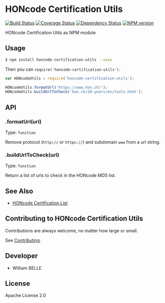 HONcode Certification Utils
===========================

[![Build Status][travis-image]][travis-url]
[![Coverage Status][coverage-image]][coverage-url]
[![Dependency Status][gemnasium-image]][gemnasium-url]
[![NPM version][npm-image]][npm-url]

HONcode Certification Utils as NPM module

Usage
-----

```bash
$ npm install honcode-certification-utils --save
```

Then you can `require('honcode-certification-utils')`.

```js
var HONcodeUtils = require('honcode-certification-utils');

HONcodeUtils.formatUrl('https://www.hon.ch/');
HONcodeUtils.buildUrlToCheck('hon.ch/20-years/en/tools.html');
```

API
---

### .formatUrl(url)

Type: `function`

Remove protocol (`http://` or `https://`) and subdomain `www` from a url string.

### .buildUrlToCheck(url)

Type: `function`

Return a list of urls to check in the HONcode MD5 list.

See Also
--------

 * [HONcode Certification List](https://github.com/healthonnet/honcode-certification-list)

Contributing to HONcode Certification Utils
-------------------------------------------

Contributions are always welcome, no matter how large or small.

See [Contributing](CONTRIBUTING.md).

Developer
---------

  * William BELLE

License
-------

Apache License 2.0


[npm-image]: https://img.shields.io/npm/v/honcode-certification-utils.svg
[npm-url]: https://www.npmjs.com/package/honcode-certification-utils
[travis-image]: https://travis-ci.org/healthonnet/honcode-certification-utils.svg?branch=master
[travis-url]: https://travis-ci.org/healthonnet/honcode-certification-utils
[coverage-image]: https://coveralls.io/repos/github/healthonnet/honcode-certification-utils/badge.svg
[coverage-url]: https://coveralls.io/github/healthonnet/honcode-certification-utils
[gemnasium-image]: https://gemnasium.com/badges/github.com/healthonnet/honcode-certification-utils.svg
[gemnasium-url]: https://gemnasium.com/github.com/healthonnet/honcode-certification-utils

